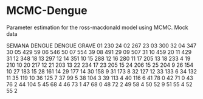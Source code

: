 # MCMC-Dengue
Parameter estimation for the ross-macdonald model using MCMC.
 Mock data
 
 SEMANA	DENGUE	DENGUE GRAVE
01	230	24
02	267	23
03	300	32
04	347	30
05	429	59
06	546	50
07	554	39
08	491	29
09	507	31
10	459	20
11	429	31
12	348	18
13	297	12
14	351	10
15	288	12
16	280	11
17	205	13
18	233	4
19	210	10
20	217	12
21	203	13
22	234	17
23	205	15
24	206	15
25	204	9
26	154	10
27	183	15
28	161	14
29	177	14
30	158	9
31	173	8
32	127	12
33	133	6
34	132	11
35	119	10
36	125	7
37	99	5
38	104	3
39	113	4
40	116	6
41	78	0
42	71	0
43	76	2
44	104	5
45	68	4
46	73	1
47	68	0
48	72	2
49	58	4
50	52	9
51	55	4
52	55	2
